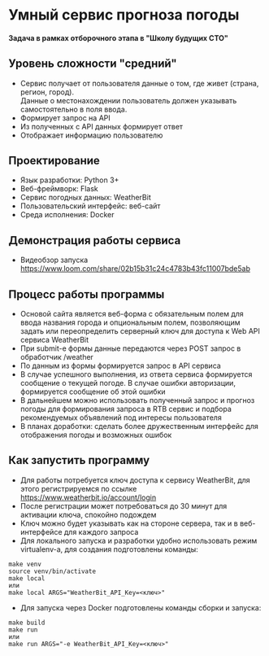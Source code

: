 # Умный сервис прогноза погоды
#### Задача в рамках отборочного этапа в "Школу будущих CTO"

## Уровень сложности "средний"
- Сервис получает от пользователя данные о том, где живет (страна, регион, город).  
Данные о местонахождении пользователь должен указывать самостоятельно в поля ввода.
- Формирует запрос на API
- Из полученных с API данных формирует ответ
- Отображает информацию пользователю

## Проектирование
- Язык разработки: Python 3+
- Веб-фреймворк: Flask
- Сервис погодных данных: WeatherBit
- Пользовательский интерфейс: веб-сайт
- Среда исполнения: Docker

## Демонстрация работы сервиса
- Видеобзор запуска https://www.loom.com/share/02b15b31c24c4783b43fc11007bde5ab

## Процесс работы программы
- Основой сайта является веб-форма с обязательным полем для ввода названия города и опциональным полем, позволяющим
задать или переопределить серверный ключ для доступа к Web API сервиса WeatherBit
- При submit-е формы данные передаются через POST запрос в обработчик /weather
- По данным из формы формируется запрос в API сервиса
- В случае успешного выполнения, из ответа сервиса формируется сообщение о текущей погоде. В случае ошибки авторизации,
  формируется сообщение об этой ошибки
- В дальнейшем можно использовать полученный запрос и прогноз погоды для формирования запроса в RTB сервис и подбора
  рекомендуемых объявлений под интересы пользователя
- В планах доработки: сделать более дружественным интерфейс для отображения погоды и возможных ошибок

## Как запустить программу
- Для работы потребуется ключ доступа к сервису WeatherBit, для этого регистрируемся по ссылке https://www.weatherbit.io/account/login
- После регистрации может потребоваться до 30 минут для активации ключа, спокойно подождем
- Ключ можно будет указывать как на стороне сервера, так и в веб-интерфейсе для каждого запроса
- Для локального запуска и разработки удобно использовать режим virtualenv-а, для создания подготовлены команды:
```shell
make venv
source venv/bin/activate
make local
или
make local ARGS="WeatherBit_API_Key=<ключ>"
```

- Для запуска через Docker подготовлены команды сборки и запуска:
```shell
make build
make run
или
make run ARGS="-e WeatherBit_API_Key=<ключ>"
```
